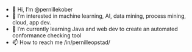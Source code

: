 - 👋 Hi, I’m @pernillekober
- 👀 I’m interested in machine learning, AI, data mining, process mining, cloud, app dev.
- 🌱 I’m currently learning Java and web dev to create an automated conformance checking tool 
- 📫 How to reach me /in/pernilleopstad/

<!---
pernillekober/pernillekober is a ✨ special ✨ repository because its `README.md` (this file) appears on your GitHub profile.
You can click the Preview link to take a look at your changes.
--->
